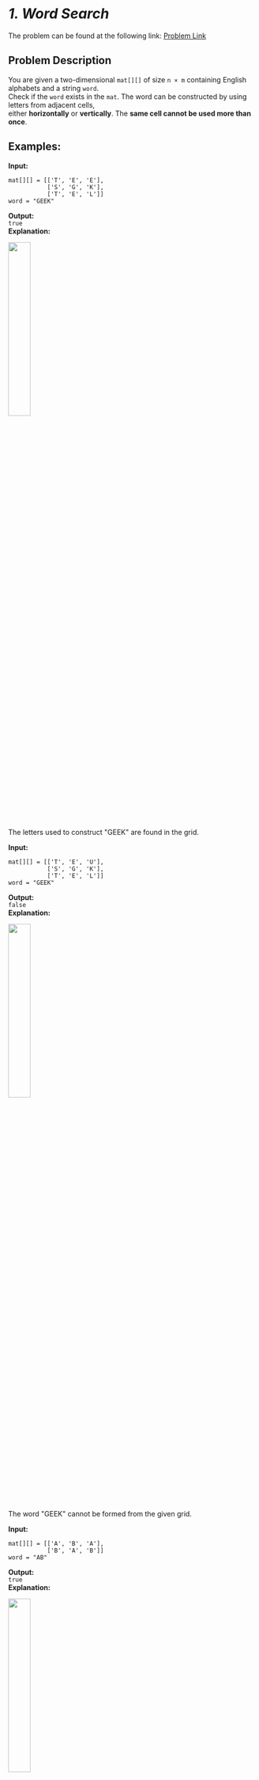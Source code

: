 # _1. Word Search_

The problem can be found at the following link: [Problem Link](https://www.geeksforgeeks.org/problems/word-search/1)

## Problem Description

You are given a two-dimensional `mat[][]` of size `n × m` containing English alphabets and a string `word`.  
Check if the `word` exists in the `mat`. The word can be constructed by using letters from adjacent cells,  
either **horizontally** or **vertically**. The **same cell cannot be used more than once**.

## Examples:

**Input:**

```
mat[][] = [['T', 'E', 'E'],
           ['S', 'G', 'K'],
           ['T', 'E', 'L']]
word = "GEEK"
```

**Output:**  
`true`  
**Explanation:**

<img src="https://github.com/user-attachments/assets/93e597c2-f34a-418c-b5bf-9a945371ac55" width="30%">

The letters used to construct "GEEK" are found in the grid.

**Input:**

```
mat[][] = [['T', 'E', 'U'],
           ['S', 'G', 'K'],
           ['T', 'E', 'L']]
word = "GEEK"
```

**Output:**  
`false`  
**Explanation:**

<img src="https://github.com/user-attachments/assets/c90d723f-a1bd-4483-ba9d-e5903684b481" width="30%">

The word "GEEK" cannot be formed from the given grid.

**Input:**

```
mat[][] = [['A', 'B', 'A'],
           ['B', 'A', 'B']]
word = "AB"
```

**Output:**  
`true`  
**Explanation:**

<img src="https://github.com/user-attachments/assets/f8d9c68d-6447-4817-8646-7c1a1497ac5e" width="30%">

There are multiple ways to construct the word "AB".

### Constraints:

- `1 ≤ n, m ≤ 100`
- `1 ≤ L ≤ n * m`  
  (where `L` is the length of the word)

## My Approach

1. **Start from Each Cell**

   - Iterate over the matrix to find the first letter of the word.
   - If a match is found, perform **DFS** from that position.

2. **Recursive DFS Traversal**

   - Check the four possible directions: **up, down, left, right**.
   - If the next character in the word is found, move to that cell.
   - Temporarily mark the cell as visited (`'#'`) to prevent reusing it in the same search path.

3. **Backtracking**

   - Restore the cell's original value after exploring all paths from that cell.
   - If the complete word is found, return `true`.

4. **Optimization**
   - If the first letter of `word` is not found in `mat[][]`, return `false` immediately.
   - Stop searching as soon as the word is found.

## Time and Auxiliary Space Complexity

- **Expected Time Complexity:** `O(n * m * 4^L)`, where `n × m` is the size of the matrix and `L` is the length of the word.

  - We perform DFS from every cell (`O(n * m)`).
  - Each DFS call explores up to **4 directions**, leading to a worst-case exponential growth (`O(4^L)`).

- **Expected Auxiliary Space Complexity:** `O(L)`, due to the recursive call stack of depth **L** (length of the word).
  - We modify the grid temporarily (`O(n * m)`) but revert it back (constant space usage).

## Code (C++)

```cpp
class Solution {
public:
    bool dfs(vector<vector<char>> &b, string &w, int i, int j, int k) {
        if(k == w.size()) return true;
        if(i < 0 || j < 0 || i >= b.size() || j >= b[0].size() || b[i][j] != w[k]) return false;
        char t = b[i][j];
        b[i][j] = '#';
        bool f = dfs(b, w, i-1, j, k+1) || dfs(b, w, i+1, j, k+1) ||
                 dfs(b, w, i, j-1, k+1) || dfs(b, w, i, j+1, k+1);
        b[i][j] = t;
        return f;
    }

    bool isWordExist(vector<vector<char>> &b, string w) {
        for(int i = 0; i < b.size(); i++)
            for(int j = 0; j < b[0].size(); j++)
                if(b[i][j] == w[0] && dfs(b, w, i, j, 0))
                    return true;
        return false;
    }
};
```

## Code (Java)

```java
class Solution {
    public boolean isWordExist(char[][] b, String w) {
        for (int i = 0; i < b.length; i++)
            for (int j = 0; j < b[0].length; j++)
                if (b[i][j] == w.charAt(0) && dfs(b, w, i, j, 0))
                    return true;
        return false;
    }

    private boolean dfs(char[][] b, String w, int i, int j, int k) {
        if (k == w.length()) return true;
        if (i < 0 || j < 0 || i >= b.length || j >= b[0].length || b[i][j] != w.charAt(k)) return false;
        char t = b[i][j];
        b[i][j] = '#';
        boolean f = dfs(b, w, i - 1, j, k + 1) || dfs(b, w, i + 1, j, k + 1) ||
                   dfs(b, w, i, j - 1, k + 1) || dfs(b, w, i, j + 1, k + 1);
        b[i][j] = t;
        return f;
    }
}
```

## Code (Python)

```python
class Solution:
    def isWordExist(self, b, w):
        def dfs(i, j, k):
            if k == len(w): return True
            if i < 0 or j < 0 or i >= len(b) or j >= len(b[0]) or b[i][j] != w[k]: return False
            t, b[i][j] = b[i][j], '#'
            f = any(dfs(i + dx, j + dy, k + 1) for dx, dy in [(-1, 0), (1, 0), (0, -1), (0, 1)])
            b[i][j] = t
            return f

        return any(dfs(i, j, 0) for i in range(len(b)) for j in range(len(b[0])) if b[i][j] == w[0])
```

## Contribution and Support

For discussions, questions, or doubts related to this solution, feel free to connect on LinkedIn: [Any Questions](https://www.linkedin.com/in/patel-hetkumar-sandipbhai-8b110525a/). Let’s make this learning journey more collaborative!

⭐ If you find this helpful, please give this repository a star! ⭐

---

<div align="center">
  <h3><b>📍Visitor Count</b></h3>
</div>

<p align="center">
  <img src="https://profile-counter.glitch.me/Hunterdii/count.svg" />
</p>
